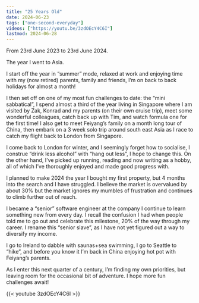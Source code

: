 ```yaml
---
title: "25 Years Old"
date: 2024-06-23
tags: ["one-second-everyday"]
videos: ["https://youtu.be/3zdOEcY4C6I"]
lastmod: 2024-06-28
---
```


From 23rd June 2023 to 23rd June 2024.

The year I went to Asia.

I start off the year in “summer” mode, relaxed at work and enjoying time with my (now retired) parents, family and friends, I’m on back to back holidays for almost a month!

I then set off on one of my most fun challenges to date: the “mini sabbatical”, I spend almost a third of the year living in Singapore where I am visited by Zak, Konrad and my parents (on their own cruise trip), meet some wonderful colleagues, catch back up with Tim, and watch formula one for the first time!
I also get to meet Feiyang’s family on a month long tour of China, then embark on a 3 week solo trip around south east Asia as I race to catch my flight back to London from Singapore.

I come back to London for winter, and I seemingly forget how to socialise, I construe “drink less alcohol” with “hang out less”, I hope to change this. On the other hand, I’ve picked up running, reading and now writing as a hobby, all of which I’ve thoroughly enjoyed and made good progress with.

I planned to make 2024 the year I bought my first property, but 4 months into the search and I have struggled. I believe the market is overvalued by about 30% but the market ignores my mumbles of frustration and continues to climb further out of reach.

I became a “senior” software engineer at the company I continue to learn something new from every day. I recall the confusion I had when people told me to go out and celebrate this milestone, 20% of the way through my career. I rename this “senior slave”, as I have not yet figured out a way to diversify my income.

I go to Ireland to dabble with saunas+sea swimming, I go to Seattle to “hike”, and before you know it I’m back in China enjoying hot pot with Feiyang’s parents.

As I enter this next quarter of a century, I’m finding my own priorities, but leaving room for the occasional bit of adventure. I hope more fun challenges await!

{{< youtube 3zdOEcY4C6I >}}
